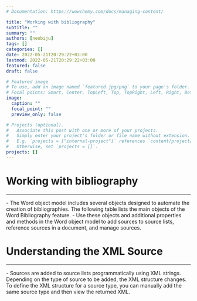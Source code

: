 ```yaml
---
# Documentation: https://wowchemy.com/docs/managing-content/

title: "Working with bibliography"
subtitle: ""
summary: ""
authors: [neobiju]
tags: []
categories: []
date: 2022-05-21T20:29:22+03:00
lastmod: 2022-05-21T20:29:22+03:00
featured: false
draft: false

# Featured image
# To use, add an image named `featured.jpg/png` to your page's folder.
# Focal points: Smart, Center, TopLeft, Top, TopRight, Left, Right, BottomLeft, Bottom, BottomRight.
image:
  caption: ""
  focal_point: ""
  preview_only: false

# Projects (optional).
#   Associate this post with one or more of your projects.
#   Simply enter your project's folder or file name without extension.
#   E.g. `projects = ["internal-project"]` references `content/project/deep-learning/index.md`.
#   Otherwise, set `projects = []`.
projects: []
---
```

# Working with bibliography
<hr>
- The Word object model includes several objects designed to automate the creation of bibliographies. The following table lists the main objects of the Word Bibliography feature. 
- Use these objects and additional properties and methods in the Word object model to add sources to source lists, reference sources in a document, and manage sources. 


# Understanding the XML Source
<hr>
- Sources are added to source lists programmatically using XML strings. Depending on the type of source to be added, the XML structure changes. To define the XML structure for a source type, you can manually add the same source type and then view the returned XML.